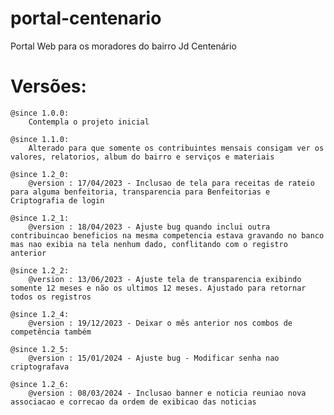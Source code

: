 # portal-centenario

Portal Web para os moradores do bairro Jd Centenário

# Versões:
	@since 1.0.0:
		Contempla o projeto inicial
		
	@since 1.1.0:
		Alterado para que somente os contribuintes mensais consigam ver os valores, relatorios, album do bairro e serviços e materiais

    @since 1.2_0:    
        @version : 17/04/2023 - Inclusao de tela para receitas de rateio para alguma benfeitoria, transparencia para Benfeitorias e Criptografia de login

	@since 1.2_1:    
        @version : 18/04/2023 - Ajuste bug quando inclui outra contribuincao beneficios na mesma competencia estava gravando no banco mas nao exibia na tela nenhum dado, conflitando com o registro anterior
	
	@since 1.2_2:    
        @version : 13/06/2023 - Ajuste tela de transparencia exibindo somente 12 meses e não os ultimos 12 meses. Ajustado para retornar todos os registros

	@since 1.2_4:    
        @version : 19/12/2023 - Deixar o mês anterior nos combos de competência também 
		
	@since 1.2_5:    
        @version : 15/01/2024 - Ajuste bug - Modificar senha nao criptografava

	@since 1.2_6:    
        @version : 08/03/2024 - Inclusao banner e noticia reuniao nova associacao e correcao da ordem de exibicao das noticias